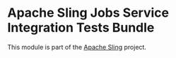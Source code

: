 # Apache Sling Jobs Service Integration Tests Bundle

This module is part of the [Apache Sling](https://sling.apache.org) project.
